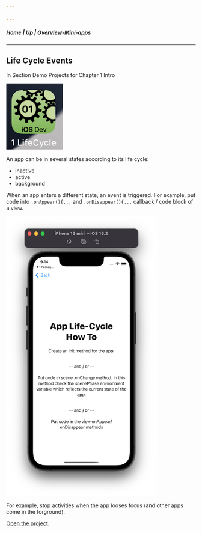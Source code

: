 ```yaml
---

---
```

##### [Home](../../README.md) | [Up](../README.md)  | [Overview-Mini-apps](../../demo-apps.md)

---

## Life Cycle Events

In Section Demo Projects for Chapter 1 Intro 

![](./screenshots/01-Intro-AppLifeCycle-Icon-150x180-580ppi.png)


An app can be in several states according to its life cycle:

* inactive
* active
* background

When an app enters a different state, an event is triggered. For example,
put code into `.onAppear(){...` and `.onDisappear(){...` callback / code block of a view.



![](./screenshots/01-Intro-AppLifeCycle-400x-200ppi.png)


For example, stop activities when the app looses focus (and other apps come in the forground).

[Open the project](./omd-ios-devel-chapter-01-AppLifeCycle.xcodeproj).